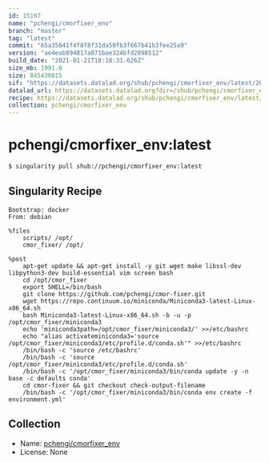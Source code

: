 ```yaml
---
id: 15197
name: "pchengi/cmorfixer_env"
branch: "master"
tag: "latest"
commit: "65a35041f4f8f8f31da50fb3f667b41b3fee25a9"
version: "ae4eab894817a871bae324bfd2898512"
build_date: "2021-01-21T18:18:31.626Z"
size_mb: 1991.0
size: 845430815
sif: "https://datasets.datalad.org/shub/pchengi/cmorfixer_env/latest/2021-01-21-65a35041-ae4eab89/ae4eab894817a871bae324bfd2898512.sif"
datalad_url: https://datasets.datalad.org?dir=/shub/pchengi/cmorfixer_env/latest/2021-01-21-65a35041-ae4eab89/
recipe: https://datasets.datalad.org/shub/pchengi/cmorfixer_env/latest/2021-01-21-65a35041-ae4eab89/Singularity
collection: pchengi/cmorfixer_env
---
```


# pchengi/cmorfixer_env:latest

```bash
$ singularity pull shub://pchengi/cmorfixer_env:latest
```

## Singularity Recipe

```singularity
Bootstrap: docker
From: debian

%files
    scripts/ /opt/
    cmor_fixer/ /opt/

%post
    apt-get update && apt-get install -y git wget make libssl-dev libpython3-dev build-essential vim screen bash
    cd /opt/cmor_fixer
    export SHELL=/bin/bash
    git clone https://github.com/pchengi/cmor-fixer.git
    wget https://repo.continuum.io/miniconda/Miniconda3-latest-Linux-x86_64.sh
    bash Miniconda3-latest-Linux-x86_64.sh -b -u -p /opt/cmor_fixer/miniconda3
    echo 'miniconda3path=/opt/cmor_fixer/miniconda3/' >>/etc/bashrc
    echo "alias activateminiconda3='source /opt/cmor_fixer/miniconda3/etc/profile.d/conda.sh'" >>/etc/bashrc
    /bin/bash -c 'source /etc/bashrc'
    /bin/bash -c 'source /opt/cmor_fixer/miniconda3/etc/profile.d/conda.sh'
    /bin/bash -c '/opt/cmor_fixer/miniconda3/bin/conda update -y -n base -c defaults conda'
    cd cmor-fixer && git checkout check-output-filename
    /bin/bash -c '/opt/cmor_fixer/miniconda3/bin/conda env create -f environment.yml'
```

## Collection

 - Name: [pchengi/cmorfixer_env](https://github.com/pchengi/cmorfixer_env)
 - License: None

